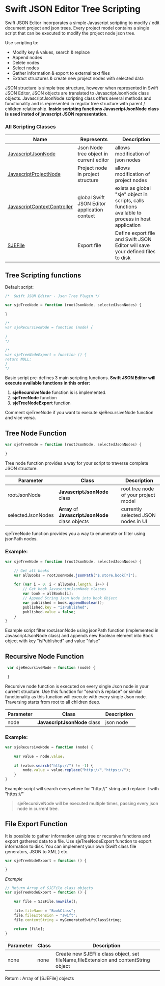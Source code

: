 
# Swift JSON Editor Tree Scripting

Swift JSON Editor incorporates a simple Javascript scripting to modify / edit document project and json trees. Every project model contains a single script that can be executed to modify the project node json tree.

Use scripting to:

- Modify key & values, search & replace
- Append nodes
- Delete nodes
- Select nodes
- Gather information & export to external text files
- Extract structures & create new project nodes with selected data

JSON structure is simple tree structure, however when represented in Swift JSON Editor, JSON objects are translated to JavascriptJsonNode class objects. JavascriptJsonNode scripting class offers several methods and functionality and is represented in regular tree structure with parent / children relationship. **Inside scripting functions JavascriptJsonNode class is used insted of javascript JSON representation.**

### All Scripting Classes

| Name | Represents | Description |
|----|----|----|
| [JavascriptJsonNode](SwiftJSONEditor-JavascriptJsonNode.md) | Json Node tree object in current editor | allows modification of json nodes |
| [JavascriptProjectNode](SwiftJSONEditor-JavascriptProjectNode.md) | Project node in project structure | allows modification of project nodes |
| [JavascriptContextController](SwiftJSONEditor-JavascriptContextController.md) | global Swift JSON Editor application context | exists as global "sje" object in scripts, calls functions available to process in host application |
| [SJEFile](SwiftJSONEditor-SJEFile.md) | Export file | Define export file and Swift JSON Editor will save your defined files to disk |


## Tree Scripting functions

Default script:

```javascript
/*  Swift JSON Editor - Json Tree Plugin */

var sjeTreeNode = function (rootJsonNode, selectedJsonNodes) {
    
}

/*
var sjeRecursiveNode = function (node) {
 
}
*/

/*
var sjeTreeNodeExport = function () {
return NULL;
}
*/

```

Basic script pre-defines 3 main scripting functions. **Swift JSON Editor will execute available functions in this order:**

1. **sjeRecursiveNode** function is is implemented.
2. **sjeTreeNode** function 
3. **sjeTreeNodeExport** function

Comment sjeTreeNode if you want to execute sjeRecursiveNode function and vice versa. 

## Tree Node Function

```javascript
var sjeTreeNode = function (rootJsonNode, selectedJsonNodes) {
    
}
```

Tree node function provides a way for your script to traverse complete JSON structure. 

| Parameter | Class | Description |
|---|----|----|
| rootJsonNode | **JavascriptJsonNode** class | root tree node of your project model |
| selectedJsonNodes | **Array** of **JavascriptJsonNode** class objects  | currently selected JSON nodes in UI |

sjeTreeNode function provides you a way to enumerate or filter using jsonPath nodes. 

### Example:

```javascript
var sjeTreeNode = function (rootJsonNode, selectedJsonNodes) {
   
  	// Get all books
  	var allBooks = rootJsonNode.jsonPath("$.store.book[*]");
  
    for (var i = 0; i < allBooks.length; i++) {
  		// Get book JavascriptJsonNode classes
  		var book = allBooks[i];
  		// Append String Json Node into book Object
      	var published = book.appendBoolean();
      	published.key = "isPublished";
      	published.value = false;
	}
}
```

Example script filter rootJsonNode using jsonPath function (implemented in JavascriptJsonNode class) and appends new Boolean element into Book object with key "isPublished" and value "false"

## Recursive Node Function

```javascript
 var sjeRecursiveNode = function (node) {
 
 }
```

Recursive node function is executed on every single Json node in your current structure. Use this function for "search & replace" or similar functionality as this function will execute with every single Json node. Traversing starts from root to all children deep.

| Parameter | Class | Description |
|---|----|----|
| node | **JavascriptJsonNode** class | json node  |


### Example:

```javascript
var sjeRecursiveNode = function (node) {
 
   	var value = node.value;
  
   	if (value.search("http://") != -1) {
   		node.value = value.replace("http://","https://");
	}
}
```

Example script will search everywhere for "http://" string and replace it with "https://"

> sjeRecursiveNode will be executed multiple times, passing every json node in current tree.

## File Export Function

It is possible to gather information using tree or recursive functions and export gathered data to a file. Use sjeTreeNodeExport function to export information to disk. You can implement your own (Swift class file generators, JSON to XML ) etc.

```javascript
var sjeTreeNodeExport = function () {

}
```

*Example*
```javascript
// Return Array of SJEFile class objects
var sjeTreeNodeExport = function () {
	
	var file = SJEFile.newFile();
	
   	file.fileName = "BookClass";
   	file.fileExtension = "swift";
   	file.contentString = myGeneratedSwiftClassString;
   	
  	return [file];
}
```

| Parameter | Class | Description |
|---|----|----|
| none | none | Create new SJEFile class object, set fileName,fileExtension and contentString object |
Return : Array of [SJEFile] objects


